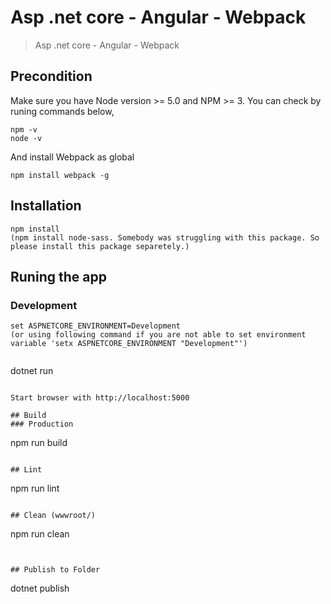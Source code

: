 # Asp .net core - Angular - Webpack
> Asp .net core - Angular - Webpack

## Precondition
Make sure you have Node version >= 5.0 and NPM >= 3.
You can check by runing commands below,
```
npm -v
node -v
```

And install Webpack as global
```
npm install webpack -g
```

## Installation
```
npm install
(npm install node-sass. Somebody was struggling with this package. So please install this package separetely.)
```

## Runing the app
### Development
```
set ASPNETCORE_ENVIRONMENT=Development
(or using following command if you are not able to set environment variable 'setx ASPNETCORE_ENVIRONMENT "Development"')


```
dotnet run
```

Start browser with http://localhost:5000

## Build
### Production
```
npm run build
```

## Lint
```
npm run lint
```

## Clean (wwwroot/)
```
npm run clean
```


## Publish to Folder
```
dotnet publish
```
